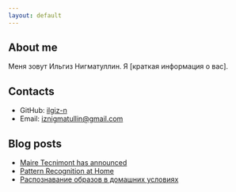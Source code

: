 ```yaml
---
layout: default
---
```


## About me

Меня зовут Ильгиз Нигматуллин. Я [краткая информация о вас].

## Contacts

- GitHub: [ilgiz-n](https://github.com/ilgiz-n)
- Email: [iznigmatullin@gmail.com](mailto:iznigmatullin@gmail.com)

## Blog posts

- [Maire Tecnimont has announced](https://www.linkedin.com/posts/ilgiz-nigmatullin_amurgcc-mairetecnimont-petrochemical-activity-6663440831984214016-gmTi?utm_source=share&utm_medium=member_desktop)
- [Pattern Recognition at Home](https://medium.com/@ilgiz_n/pattern-recognition-at-home-fe132534ce99)
- [Распознавание образов в домашних условиях](https://medium.com/@ilgiz_n/распознавание-образов-в-домашних-условиях-35d4eea08330)
